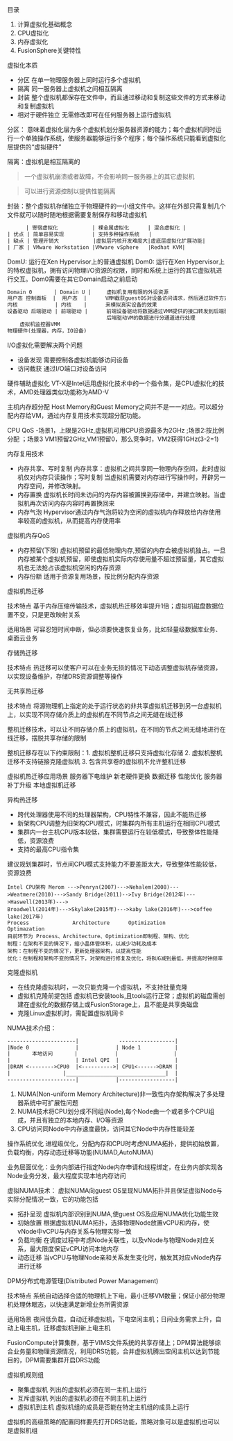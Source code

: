 目录
1. 计算虚拟化基础概念
2. CPU虚拟化
3. 内存虚拟化
4. FusionSphere关键特性

虚拟化本质
- 分区 在单一物理服务器上同时运行多个虚拟机
- 隔离 同一服务器上虚拟机之间相互隔离
- 封装 整个虚拟机都保存在文件中，而且通过移动和复制这些文件的方式来移动和复制虚拟机
- 相对于硬件独立 无需修改即可在任何服务器上运行虚拟机

分区： 意味着虚拟化层为多个虚拟机划分服务器资源的能力；每个虚拟机同时运行一个单独操作系统，使服务器能够运行多个程序；每个操作系统只能看到虚拟化层提供的“虚拟硬件”

隔离：虚拟机是相互隔离的
>一个虚拟机崩溃或者故障，不会影响同一服务器上的其它虚拟机

>可以进行资源控制以提供性能隔离

封装：整个虚拟机存储独立于物理硬件的一小组文件中。这样在外部只需复制几个文件就可以随时随地根据需要复制保存和移动虚拟机
```txt
      | 寄宿虚拟化           | 裸金属虚拟化      | 混合虚拟化 |
| 优点 | 简单容易实现         | 支持多种操作系统   |
| 缺点 | 管理开销大           |虚拟层内核开发难度大|虚底层虚拟化扩展功能|
| 厂家 | VMware Workstation |VMware vSphere   |Redhat KVM|
```

DomU: 运行在Xen Hypervisor上的普通虚拟机
Dom0: 运行在Xen Hypervisor上的特权虚拟机，拥有访问物理I/O资源的权限，同时和系统上运行的其它虚拟机进行交互。Dom0需要在其它Domain启动之前启动
```txt
Domain 0       | Domain U |     虚拟机复用有限的外设资源
用户态 控制面板  |  用户态  |      VMM截获guestOS对设备访问请求，然后通过软件方式
内核            | 内核    |      来模拟真实设备的效果
设备驱动 后端驱动 | 前端驱动 |      前端设备驱动将数据通过VMM提供的接口转发到后端驱动
                                后端驱动VM的数据进行分通道进行处理
    虚拟机监控器VMM
物理硬件(处理器，内存，IO设备)
```
I/O虚拟化需要解决两个问题
- 设备发现 需要控制各虚拟机能够访问设备
- 访问截获 通过I/O端口对设备访问

硬件辅助虚拟化
VT-X是Intel运用虚拟化技术中的一个指令集，是CPU虚拟化的技术，AMD处理器类似功能称为AMD-V

主机内存超分配 Host Memory和Guest Memory之间并不是一一对应。可以超分配内存给VM，通过内存复用技术实现超分配功能。

CPU QoS
-场景1，上限是2GHz,虚拟机可用CPU资源最多为2GHz ;场景2:按比例分配 ；场景3 VM1预留2GHz,VM1预留0，那么竞争时，VM2获得1GHz(3-2=1)

内存复用技术
- 内存共享、写时复制 内存共享：虚拟机之间共享同一物理内存空间，此时虚拟机仅对内存只读操作；写时复制 当虚拟机需要对内存进行写操作时，开辟另一内存空间，并修改映射。
- 内存置换 虚拟机长时间未访问的内存内容被置换到存储中，并建立映射。当虚拟机再次访问内存内容时再置换回来
- 内存气泡 Hypervisor通过内存气泡将较为空闲的虚拟机内存释放给内存使用率较高的虚拟机，从而提高内存使用率

虚拟机内存QoS
- 内存预留(下限) 虚拟机预留的最低物理内存,预留的内存会被虚拟机独占。一旦内存被某个虚拟机预留，即使虚拟机实际内存使用量不超过预留量，其它虚拟机也无法抢占该虚拟机空闲的内存资源
- 内存份额 适用于资源复用场景，按比例分配内存资源 

虚拟机热迁移

技术特点 基于内存压缩传输技术，虚拟机热迁移效率提升1倍；虚拟机磁盘数据位置不变，只是更改映射关系

适用场景 可容忍短时间中断，但必须要快速恢复业务，比如轻量级数据库业务、桌面云业务

存储热迁移 

技术特点 热迁移可以使客户可以在业务无损的情况下动态调整虚拟机存储资源，以实现设备维护，存储DRS资源调整等操作

无共享热迁移

技术特点 将源物理机上指定的处于运行状态的非共享虚拟机迁移到另一台虚拟机上，以实现不同存储介质上的虚拟机在不同节点之间无缝在线迁移

整机迁移技术，可以让不同存储介质上的虚拟机，在不同的节点之间无缝地进行在线迁移，摆脱共享存储的限制

整机迁移存在以下约束限制：1. 虚拟机整机迁移只支持虚拟化存储 2. 虚拟机整机迁移不支持链接克隆虚拟机 3. 包含共享卷的虚拟机不允许整机迁移

虚拟机热迁移应用场景 服务器下电维护 新老硬件更换 数据迁移 性能优化 服务器补丁升级 本地虚拟机迁移

异构热迁移
- 跨代处理器使用不同的处理器架构，CPU特性不兼容，因此不能热迁移
- 新架构CPU调整为旧架构CPU模式，时集群内所有主机运行在相同CPU模式
- 集群内一台主机CPU版本较低，集群需要运行在较低模式，导致整体性能降低，资源浪费
- 支持的最高CPU指令集

建议规划集群时，节点间CPU模式支持能力不要差距太大，导致整体性能较低，资源浪费
```
Intel CPU架构 Merom --->Penryn(2007)--->Nehalem(2008)--->Weatmere(2010)--->Sandy Bridge(2011)-->Ivy Bridge(2012年)--->Haswell(2013年)--->
Broadwell(2014年)--->Skylake(2015年)--->kaby lake(2016年)--->coffee lake(2017年)
Process              Architecture      Optimization         Optimazation
目前环节为 Process、Architecture、Optimization即制程、架构、优化
制程：在架构不变的情况下，缩小晶体管体积，以减少功耗及成本
架构：在制程不变的情况下，更新处理器架构，以提高性能
优化：在制程和架构不变的情况下，对架构进行修复及优化，将BUG减到最低，并提高时钟频率
```
克隆虚拟机

- 在线克隆虚拟机时，一次只能克隆一个虚拟机，不支持批量克隆
- 虚拟机克隆前提包括 虚拟机已安装tools,且tools运行正常；虚拟机的磁盘需创建在虚拟化的数据存储上或FusionStorage上，且不能是共享类磁盘
- 克隆Linux虚拟机时，需配置虚拟机网卡

NUMA技术介绍：
```txt
----------------------|             ------------------|
|Node 0               |            | Node 1           |
|       本地访问       |            |                  |
|                     | Intel QPI  |                  |
|DRAM <-------->CPU0  |<---------->| CPU1<------>DRAM |
|                 |________________________________|  |
----------------------|            |------------------|
```
1. NUMA(Non-uniform Memory Architecture)非一致性内存架构解决了多处理器系统中可扩展性问题
2. NUMA技术将CPU划分成不同组(Node),每个Node由一个或者多个CPU组成，并且有独立的本地内存、I/O等资源
3. CPU访问同Node中内存速度最快，访问其它Node中内存性能较差

操作系统优化 进程级优化，分配内存和CPU时考虑NUMA拓扑，提供初始放置，负载均衡，内存动态迁移等功能(NUMAD,AutoNUMA)

业务层面优化：业务内部进行指定Node内存申请和线程绑定，在业务内部实现各Node业务分发，最大程度实现本地内存访问

虚拟NUMA技术： 虚拟NUMA向guest OS呈现NUMA拓扑并且保证虚拟Node与实际分配情况一致，它的功能包括
- 拓扑呈现 虚拟机内部识别到NUMA,使guest OS及应用NUMA优化功能生效
- 初始放置 根据虚拟机NUMA拓扑，选择物理Node放置vCPU和内存，使vNode中vCPU与内存关系与物理实际一致
- 负载均衡 在调度过程中考虑Node关联性，以及vNode与物理Node对应关系，最大限度保证vCPU访问本地内存
- 动态迁移 当vCPU与物理Node亲和关系发生变化时，触发其对应vNode内存进行迁移

DPM分布式电源管理(Distributed Power Management)

技术特点 系统自动选择合适的物理机上下电，最小迁移VM数量；保证小部分物理机处理休眠态，以快速满足新增业务所需资源

适用场景 夜间低负载，自动迁移虚拟机，下电空闲主机；日间业务需求上升，自动上电主机，迁移虚拟机到新上电主机

FusionCompute计算集群，基于VIMS文件系统的共享存储上；DPM算法能够综合业务量和物理资源情况，利用DRS功能，合并虚拟机腾出空闲主机以达到节能目的，DPM需要集群开启DRS功能

虚拟机规则组
- 聚集虚拟机 列出的虚拟机必须在同一主机上运行
- 互斥虚拟机 列出的虚拟机必须在不同主机上运行
- 虚拟机到主机 虚拟机组的成员是否能在特定主机组的成员上运行

虚拟机的高级策略的配置同样要先打开DRS功能，策略对象可以是虚拟机也可以是虚拟机组





    

